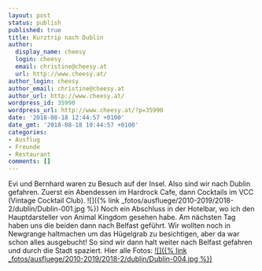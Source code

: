 ```yaml
---
layout: post
status: publish
published: true
title: Kurztrip nach Dublin
author:
  display_name: cheesy
  login: cheesy
  email: christine@cheesy.at
  url: http://www.cheesy.at/
author_login: cheesy
author_email: christine@cheesy.at
author_url: http://www.cheesy.at/
wordpress_id: 35990
wordpress_url: http://www.cheesy.at/?p=35990
date: '2018-08-18 12:44:57 +0100'
date_gmt: '2018-08-18 10:44:57 +0100'
categories:
- Ausflug
- Freunde
- Restaurant
comments: []
---
```

Evi und Bernhard waren zu Besuch auf der Insel. Also sind wir nach Dublin gefahren. Zuerst ein Abendessen im Hardrock Cafe, dann Cocktails im VCC (Vintage Cocktail Club).
![]({% link _fotos/ausfluege/2010-2019/2018-2/dublin/Dublin-001.jpg %})
Noch ein Abschluss in der Hotelbar, wo ich den Hauptdarsteller von Animal Kingdom gesehen habe.
Am nächsten Tag haben uns die beiden dann nach Belfast geführt. Wir wollten noch in Newgrange haltmachen um das Hügelgrab zu besichtigen, aber da war schon alles ausgebucht! So sind wir dann halt weiter nach Belfast gefahren und durch die Stadt spaziert.
Hier alle Fotos:
[![]({% link _fotos/ausfluege/2010-2019/2018-2/dublin/Dublin-004.jpg %})](http://www.cheesy.at/fotos/ausfluege/dublin/)
